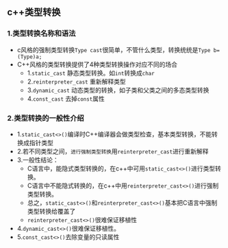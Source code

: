 ## c++类型转换
### 1.类型转换名称和语法

* c风格的强制类型转换`Type cast`很简单，不管什么类型，转换统统是`Type b=(Type)a;`
* C++风格的类型转换提供了4种类型转换操作对应不同的场合
    * 1.`static_cast` 静态类型转换。如`int`转换成`char`
    * 2.`reinterpreter_cast` 重新解释类型
    * 3.`dynamic_cast` 动态类型的转换，如子类和父类之间的多态类型转换
    * 4.`const_cast` 去掉`const`属性

### 2.类型转换的一般性介绍

* 1.`static_cast<>()`编译时C++编译器会做类型检查，基本类型转换，不能转换成指针类型
* 2.若不同类型之间，`进行强制类型转换`用`reinterpreter_cast`进行重新解释
* 3.一般性结论：
    * C语言中，能隐式类型转换的，在c++中可用`static_cast<>()`进行类型转换。
    * C语言中不能隐式转换的，在c++中用`reinterpreter_cast<>()`进行强制类型转换。
    * 总之，`static_cast<>()`和`reinterpreter_cast<>()`基本把C语言中强制类型转换给覆盖了
    * `reinterpreter_cast<>()`很难保证移植性
* 4.`dynamic_cast<>()`很难保证移植性。
* 5.`const_cast<>()`去除变量的只读属性
